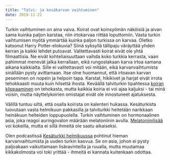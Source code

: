 ```yaml
---
title: "Talvi- ja kesäkarvan vaihtuminen"
date: 2019-11-22
---
```


Turkin vaihtuminen on aina vaiva. Koirat ovat koinsyömän näköisiä ja aivan sama kuinka paljon karstaa, niin irtokarvaa riittää loputtomiin. Vasta turkin vaihtumisen myötä ymmärtää kuinka paljon turkissa on karvaa. Oletko katsonut Harry Potter-elokuvia? Siinä syksyllä tällipaju väräyttää yhden kerran ja kaikki lehdet putoavat. Valitettavasti koirat eivät ole yhtä filmaattisia. Ne eivät kohteliaisuuttaan vaihda koko turkkia kerrasta, vaan pahimmat menevät jalka kerrallaan, eikä rungostakaan karva irtoa samana aikana kaikkialta. Sille ei valitettavasti voi mitään, eikä karvanvaihtumista sinällään pysty avittamaan. Itse olne huomannut, että irtoavan karvan peseminen on nopein ja helpoin tapa. Karstat, hikikivet ja harjat eivät irrota tehokkaasti muuta kuin hilsettä ihosta. Keväällä talviturkin tipahtessa [koiran klippaaminen](https://www.katiska.eu/koira/sekalaista/koiran-klippaaminen/) on tehokasta, mutta kaikkia koiria ei voi ajaa kaljuksi - tai minä voisin, mutta näyttelykoirien omistajat eivät ole innostuneet ajatuksesta.

Välillä tuntuu siltä, että osalla koirista on kalenteri hukassa. Kesäturkista luovutaan vasta helmikuun pakkasilla ja talviturkki heitetään narikkaan heinäkuun helteiden loppupuolella. Turkin vaihtuminen on hormonaalinen asia, joka reagoi auringovalon määrään melatoniinin avulla. [Melatoniinilisää](https://www.katiska.eu/tieto/hormonit/melatoniini/) voi kokeilla, mutta ei sillä ihmeitä ole saatu aikaiseksi.

Olen podcastissä [Kesäturkki helmikuussa](https://www.katiska.eu/tieto/podcastit-vlog/74-kesaturkki-helmikuussa/) pohtinut hieman karvanvaihtumista ja uuden turkin kasvua. Se on asia, johon ei pysty paljoakaan vaikuttamaan lisäravinteilla ja ruualla, mutta muutamaa kikkakolmosta voi toki yrittää - ihmeitä ei kannata kuitenkaan odottaa.
